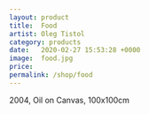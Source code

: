 ```yaml
---
layout: product
title:  Food
artist: Oleg Tistol
category: products
date:   2020-02-27 15:53:28 +0000
image:  food.jpg
price: 
permalink: /shop/food
---
```

2004, Oil on Canvas, 100x100cm
